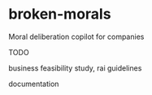 # broken-morals

Moral deliberation copilot for companies

TODO

business feasibility study, rai guidelines

documentation
